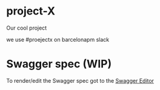 # project-X
Our cool project

we use  #proejectx on barcelonapm slack

# Swagger spec (WIP)

To render/edit the Swagger spec got to the [Swagger Editor](http://editor.swagger.io/#!/)
